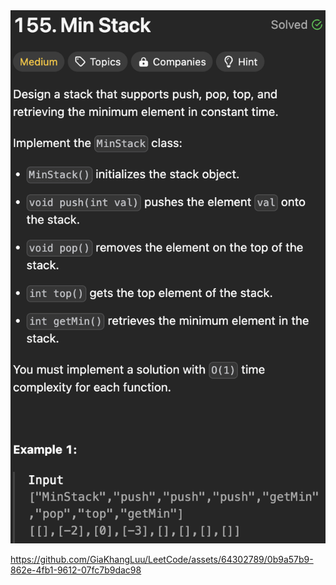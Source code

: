 <img width="565" alt="topic" src="./topic_min_stack.png">


https://github.com/GiaKhangLuu/LeetCode/assets/64302789/0b9a57b9-862e-4fb1-9612-07fc7b9dac98

